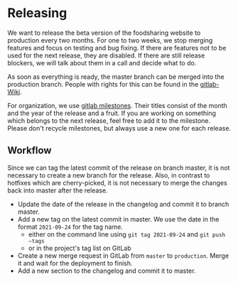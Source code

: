 # Releasing

We want to release the beta version of the foodsharing website to production every two months.
For one to two weeks, we stop merging features and focus on testing and bug fixing. If there are features not to be used for the next release, they are disabled.
If there are still release blockers, we will talk about them in a call and decide what to do.

As soon as everything is ready, the master branch can be merged into the production branch.
People with rights for this can be found in the [gitlab-Wiki](https://gitlab.com/foodsharing-dev/foodsharing/-/wikis/responsibilities).

For organization, we use [gitlab milestones](https://gitlab.com/foodsharing-dev/foodsharing/-/milestones). Their titles consist of the month and the year of the release and a fruit. If you are working on something which belongs to the next release, feel free to add it to the milestone.
Please don't recycle milestones, but always use a new one for each release.

## Workflow

Since we can tag the latest commit of the release on branch master, it is not necessary to create a new branch for the release. Also, in contrast to hotfixes which are cherry-picked, it is not necessary to merge the changes back into master after the release.

* Update the date of the release in the changelog and commit it to branch master.
* Add a new tag on the latest commit in master. We use the date in the format `2021-09-24` for the tag name.
  * either on the command line using `git tag 2021-09-24` and `git push –tags`
  * or in the project's tag list on GitLab
* Create a new merge request in GitLab from `master` to `production`. Merge it and wait for the deployment to finish.
* Add a new section to the changelog and commit it to master.
